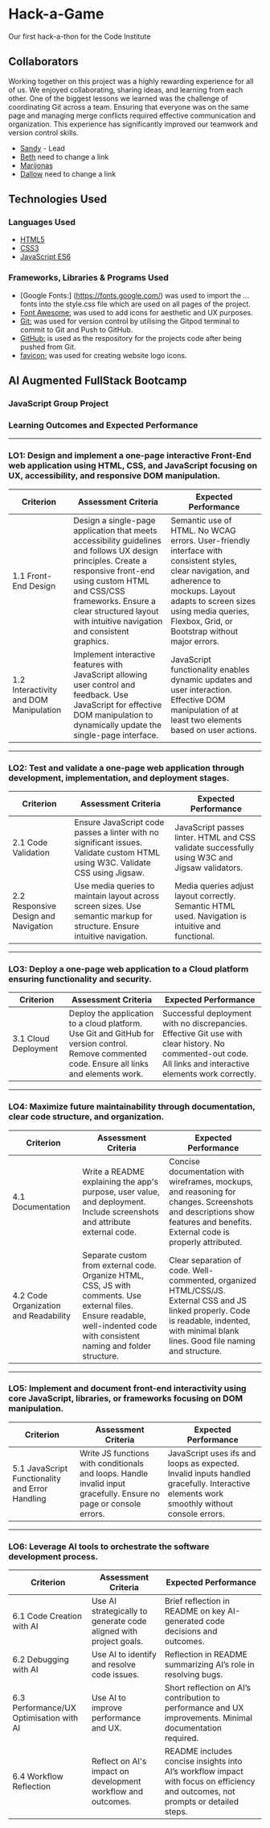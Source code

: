 # Hack-a-Game
Our first hack-a-thon for the Code Institute

## Collaborators

Working together on this project was a highly rewarding experience for all of us. We enjoyed collaborating, sharing ideas, and learning from each other. One of the biggest lessons we learned was the challenge of coordinating Git across a team. Ensuring that everyone was on the same page and managing merge conflicts required effective communication and organization. This experience has significantly improved our teamwork and version control skills.

- [Sandy](https://github.com/SandyWyper) - Lead 
- [Beth](https://github.com/SandyWyper) need to change a link
- [Marijonas](https://github.com/Marso22)
- [Dallow](https://github.com/SandyWyper) need to change a link

## Technologies Used

### Languages Used

-   [HTML5](https://en.wikipedia.org/wiki/HTML5)
-   [CSS3](https://en.wikipedia.org/wiki/Cascading_Style_Sheets)
-   [JavaScript ES6](https://en.wikipedia.org/wiki/JavaScript)

### Frameworks, Libraries & Programs Used

-   [Google Fonts:] (https://fonts.google.com/) was used to import the ... fonts into the style.css file which are used on all pages of the project.
-   [Font Awesome:](https://fontawesome.com/) was used to add icons for aesthetic and UX purposes.
-   [Git:](https://git-scm.com/) was used for version control by utilising the Gitpod terminal to commit to Git and Push to GitHub.
-   [GitHub:](https://github.com/) is used as the respository for the projects code after being pushed from Git.
-   [favicon:](https://favicon.io/) was used for creating website logo icons.

## AI Augmented FullStack Bootcamp

### JavaScript Group Project

### Learning Outcomes and Expected Performance

---

### **LO1: Design and implement a one-page interactive Front-End web application using HTML, CSS, and JavaScript focusing on UX, accessibility, and responsive DOM manipulation.**

| Criterion                              | Assessment Criteria                                                                                                                                                                                                                                                | Expected Performance                                                                                                                                                                                                                   |
| -------------------------------------- | ------------------------------------------------------------------------------------------------------------------------------------------------------------------------------------------------------------------------------------------------------------------ | -------------------------------------------------------------------------------------------------------------------------------------------------------------------------------------------------------------------------------------- |
| 1.1 Front-End Design                   | Design a single-page application that meets accessibility guidelines and follows UX design principles. Create a responsive front-end using custom HTML and CSS/CSS frameworks. Ensure a clear structured layout with intuitive navigation and consistent graphics. | Semantic use of HTML. No WCAG errors. User-friendly interface with consistent styles, clear navigation, and adherence to mockups. Layout adapts to screen sizes using media queries, Flexbox, Grid, or Bootstrap without major errors. |
| 1.2 Interactivity and DOM Manipulation | Implement interactive features with JavaScript allowing user control and feedback. Use JavaScript for effective DOM manipulation to dynamically update the single-page interface.                                                                                  | JavaScript functionality enables dynamic updates and user interaction. Effective DOM manipulation of at least two elements based on user actions.                                                                                      |

---

### **LO2: Test and validate a one-page web application through development, implementation, and deployment stages.**

| Criterion                            | Assessment Criteria                                                                                                           | Expected Performance                                                                               |
| ------------------------------------ | ----------------------------------------------------------------------------------------------------------------------------- | -------------------------------------------------------------------------------------------------- |
| 2.1 Code Validation                  | Ensure JavaScript code passes a linter with no significant issues. Validate custom HTML using W3C. Validate CSS using Jigsaw. | JavaScript passes linter. HTML and CSS validate successfully using W3C and Jigsaw validators.      |
| 2.2 Responsive Design and Navigation | Use media queries to maintain layout across screen sizes. Use semantic markup for structure. Ensure intuitive navigation.     | Media queries adjust layout correctly. Semantic HTML used. Navigation is intuitive and functional. |

---

### **LO3: Deploy a one-page web application to a Cloud platform ensuring functionality and security.**

| Criterion            | Assessment Criteria                                                                                                                            | Expected Performance                                                                                                                                         |
| -------------------- | ---------------------------------------------------------------------------------------------------------------------------------------------- | ------------------------------------------------------------------------------------------------------------------------------------------------------------ |
| 3.1 Cloud Deployment | Deploy the application to a cloud platform. Use Git and GitHub for version control. Remove commented code. Ensure all links and elements work. | Successful deployment with no discrepancies. Effective Git use with clear history. No commented-out code. All links and interactive elements work correctly. |

---

### **LO4: Maximize future maintainability through documentation, clear code structure, and organization.**

| Criterion                             | Assessment Criteria                                                                                                                                                            | Expected Performance                                                                                                                                                                        |
| ------------------------------------- | ------------------------------------------------------------------------------------------------------------------------------------------------------------------------------ | ------------------------------------------------------------------------------------------------------------------------------------------------------------------------------------------- |
| 4.1 Documentation                     | Write a README explaining the app's purpose, user value, and deployment. Include screenshots and attribute external code.                                                      | Concise documentation with wireframes, mockups, and reasoning for changes. Screenshots and descriptions show features and benefits. External code is properly attributed.                   |
| 4.2 Code Organization and Readability | Separate custom from external code. Organize HTML, CSS, JS with comments. Use external files. Ensure readable, well-indented code with consistent naming and folder structure. | Clear separation of code. Well-commented, organized HTML/CSS/JS. External CSS and JS linked properly. Code is readable, indented, with minimal blank lines. Good file naming and structure. |

---

### **LO5: Implement and document front-end interactivity using core JavaScript, libraries, or frameworks focusing on DOM manipulation.**

| Criterion                                       | Assessment Criteria                                                                                                | Expected Performance                                                                                                                     |
| ----------------------------------------------- | ------------------------------------------------------------------------------------------------------------------ | ---------------------------------------------------------------------------------------------------------------------------------------- |
| 5.1 JavaScript Functionality and Error Handling | Write JS functions with conditionals and loops. Handle invalid input gracefully. Ensure no page or console errors. | JavaScript uses ifs and loops as expected. Invalid inputs handled gracefully. Interactive elements work smoothly without console errors. |

---

### **LO6: Leverage AI tools to orchestrate the software development process.**

| Criterion                               | Assessment Criteria                                               | Expected Performance                                                                                                             |
| --------------------------------------- | ----------------------------------------------------------------- | -------------------------------------------------------------------------------------------------------------------------------- |
| 6.1 Code Creation with AI               | Use AI strategically to generate code aligned with project goals. | Brief reflection in README on key AI-generated code decisions and outcomes.                                                      |
| 6.2 Debugging with AI                   | Use AI to identify and resolve code issues.                       | Reflection in README summarizing AI’s role in resolving bugs.                                                                    |
| 6.3 Performance/UX Optimisation with AI | Use AI to improve performance and UX.                             | Short reflection on AI’s contribution to performance and UX improvements. Minimal documentation required.                        |
| 6.4 Workflow Reflection                 | Reflect on AI's impact on development workflow and outcomes.      | README includes concise insights into AI’s workflow impact with focus on efficiency and outcomes, not prompts or detailed steps. |
